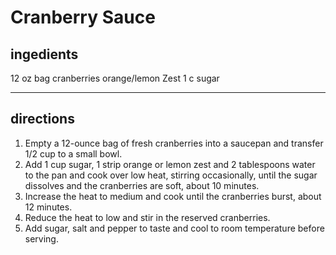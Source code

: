 # Cranberry Sauce

## ingedients

12 oz bag cranberries
orange/lemon Zest
1 c sugar


---

## directions
1. Empty a 12-ounce bag of fresh cranberries into a saucepan and transfer 1/2 cup to a small bowl. 
1. Add 1 cup sugar, 1 strip orange or lemon zest and 2 tablespoons water to the pan and cook over low heat, stirring occasionally, until the sugar dissolves and the cranberries are soft, about 10 minutes. 
1. Increase the heat to medium and cook until the cranberries burst, about 12 minutes. 
1. Reduce the heat to low and stir in the reserved cranberries. 
1. Add sugar, salt and pepper to taste and cool to room temperature before serving.
